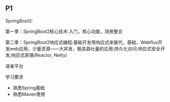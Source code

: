 ## P1

SpringBoot2: 

第一季：SpringBoot2核心技术:入门，核心功能，场景整合

第二季：SpringBoot2响应式编程:基础开发用响应式来替代，基础，Webflux开发web应用，少量资源——大并发，极高吞吐量的应用;持久化访问;响应式安全开发;响应式原理(Reactor, Netty)

语雀平台

学习要求

- 熟悉Spring基础
- 熟悉Maven使用